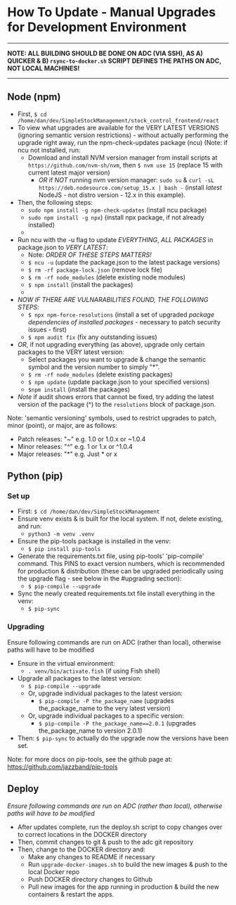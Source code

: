 # How To Update - Manual Upgrades for Development Environment

---

**NOTE: ALL BUILDING SHOULD BE DONE ON ADC (VIA SSH), AS A) QUICKER & B) `rsync-to-docker.sh` SCRIPT DEFINES THE PATHS ON ADC, NOT LOCAL MACHINES!**

---

## Node (npm)

- First, `$ cd /home/dan/dev/SimpleStockManagement/stock_control_frontend/react`
- To view what upgrades are available for the VERY LATEST VERSIONS (ignoring semantic version restrictions) - without actually performing the upgrade right away, run the npm-check-updates package (ncu) 
(Note: if ncu not installed, run:
  - Download and install NVM version manager from install scripts at `https://github.com/nvm-sh/nvm`, then `$ nvm use 15` (replace 15 with current latest major version)
    - *OR* if *NOT* running nvm version manager: `sudo su` & `curl -sL https://deb.nodesource.com/setup_15.x | bash -` (install *latest* NodeJS - not distro version - 12.x in this example). 
- Then, the following steps:
  - `sudo npm install -g npm-check-updates` (install ncu package)
  - `sudo npm install -g npx`) (install npx package, if not already installed)
  - 
- Run ncu with the -u flag to update *EVERYTHING*, *ALL PACKAGES* in package.json to *VERY LATEST*:
  -  Note: *ORDER OF THESE STEPS MATTERS!*
  - `$ ncu -u` (update the package.json to the latest package versions)
  - `$ rm -rf package-lock.json` (remove lock file)
  - `$ rm -rf node_modules` (delete existing node modules) 
  - `$ npm install` (install the packages)
  - 
- *NOW IF THERE ARE VULNARABILITIES FOUND, THE FOLLOWING STEPS*:
  - `$ npx npm-force-resolutions` (install a set of upgraded *package dependencies of installed packages* - necessary to patch security issues - first) 
  - `$ npm audit fix` (fix any outstanding issues)
- *OR*, if not upgrading everything (as above), upgrade only certain packages to the VERY latest version:
  -  Select packages you want to upgrade & change the semantic symbol and the version number to simply "*". 
  - `$ rm -rf node_modules` (delete existing packages)
  - `$ npm update` (update package.json to your specified versions)
  - `$npm install` (install the packages)
- *Note* if audit shows errors that cannot be fixed, try adding the latest version of the package (^) to the `resolutions` block of package.json.

Note: 'semantic versioning' symbols, used to restrict upgrades to patch, minor (point), or major, are as follows:
- Patch releases: "~" e.g. 1.0 or 1.0.x or ~1.0.4
- Minor releases: "^" e.g. 1 or 1.x or ^1.0.4
- Major releases: "*" e.g. Just * or x
  

## Python (pip)

### Set up

- First: `$ cd /home/dan/dev/SimpleStockManagement`
- Ensure venv exists & is built for the local system. If not, delete existing, and run:
  - `python3 -m venv .venv`
- Ensure the pip-tools package is installed in the venv: 
  - `$ pip install pip-tools`
- Generate the requirements.txt file, using pip-tools' 'pip-compile' command. This PINS to exact version numbers, which is recommended for production & distribution (these can be upgraded periodically using the upgrade flag - see below in the #upgrading section): 
  - `$ pip-compile --upgrade`
- Sync the newly created requirements.txt file install everything in the venv: 
  - `$ pip-sync`

### Upgrading

Ensure following commands are run on ADC (rather than local), otherwise paths will have to be modified


- Ensure in the virtual environment: 
  - `. venv/bin/activate.fish` (if using Fish shell)
- Upgrade all packages to the latest version: 
  - `$ pip-compile --upgrade`
  - Or, upgrade individual packages to the latest version: 
    - `$ pip-compile -P the_package_name` (upgrades the_package_name to the very latest version)
  - Or, upgrade individual packages to a specific version: 
    - `$ pip-compile -P the_package_name==2.0.1` (upgrades the_package_name to version 2.0.1)
- Then: `$ pip-sync` to actually do the upgrade now the versions have been set.

Note: for more docs on pip-tools, see the github page at: https://github.com/jazzband/pip-tools

## Deploy

*Ensure following commands are run on ADC (rather than local), otherwise paths will have to be modified*

- After updates complete, run the deploy.sh script to copy changes over to correct locations in the DOCKER directory
 - Then, commit changes to git & push to the adc git repository
 - Then, change to the DOCKER directory and:
   - Make any changes to README if necessary
   - Run `upgrade-docker-images.sh` to build the new images & push to the local Docker repo
   - Push DOCKER directory changes to Github
   - Pull new images for the app running in production & build the new containers & restart the apps.